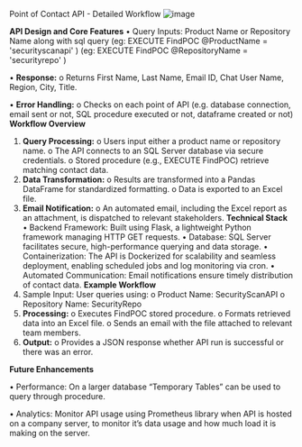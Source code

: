  Point of Contact API - Detailed Workflow
 ![image](https://github.com/user-attachments/assets/cf22cb2a-85fb-4ef9-8182-d1796af52e8b)
 
**API Design and Core Features**
•	Query Inputs: Product Name or Repository Name along with sql query 
                         (eg: EXECUTE FindPOC @ProductName = 'securityscanapi' )
		         (eg: EXECUTE FindPOC @RepositoryName = 'securityrepo' )
	   
•	**Response:**
o	Returns First Name, Last Name, Email ID, Chat User Name, Region, City, Title.

•	**Error Handling:**
o	Checks on each point of API (e.g. database connection, email sent or not, SQL procedure executed or not, dataframe created or not)
        **Workflow Overview**
1.	**Query Processing:**
o	Users input either a product name or repository name.
o	The API connects to an SQL Server database via secure credentials.
o	Stored procedure (e.g., EXECUTE FindPOC) retrieve matching contact data.
2.	**Data Transformation:**
o	Results are transformed into a Pandas DataFrame for standardized formatting.
o	Data is exported to an Excel file.
3.	**Email Notification:**
o	An automated email, including the Excel report as an attachment, is dispatched to relevant stakeholders.
**Technical Stack**
•	Backend Framework: Built using Flask, a lightweight Python framework managing HTTP GET requests.
•	Database: SQL Server facilitates secure, high-performance querying and data storage.
•	Containerization: The API is Dockerized for scalability and seamless deployment, enabling scheduled jobs and log monitoring via cron.
•	Automated Communication: Email notifications ensure timely distribution of contact data.
**Example Workflow**
1.	Sample Input: User queries using:
o	Product Name: SecurityScanAPI
o	Repository Name: SecurityRepo
2.	**Processing:**
o	Executes FindPOC stored procedure.
o	Formats retrieved data into an Excel file.
o	Sends an email with the file attached to relevant team members.
3.	**Output:**
o	Provides a JSON response whether API run is successful or there was an error.

**Future Enhancements**

•	Performance: On a larger database “Temporary Tables” can be used to query through procedure.

•	Analytics: Monitor API usage using Prometheus library when API is hosted on a company server, to monitor it’s data usage and how much load it is making on the server.
